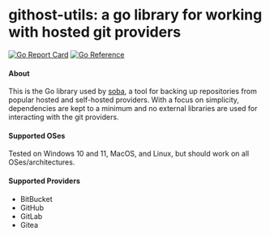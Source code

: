 # githost-utils: a go library for working with hosted git providers

[![Go Report Card](https://goreportcard.com/badge/github.com/jonhadfield/githost-utils)](https://goreportcard.com/report/github.com/jonhadfield/githost-utils) [![Go Reference](https://pkg.go.dev/badge/github.com/jonhadfield/githosts-utils.svg)](https://pkg.go.dev/github.com/jonhadfield/githosts-utils)

#### About
This is the Go library used by [soba](https://github.com/jonhadfield/soba), a tool for backing up repositories from popular hosted and self-hosted providers.
With a focus on simplicity, dependencies are kept to a minimum and no external libraries are used for interacting with the git providers.

#### Supported OSes

Tested on Windows 10 and 11, MacOS, and Linux, but should work on all OSes/architectures.

#### Supported Providers

- BitBucket
- GitHub
- GitLab
- Gitea

